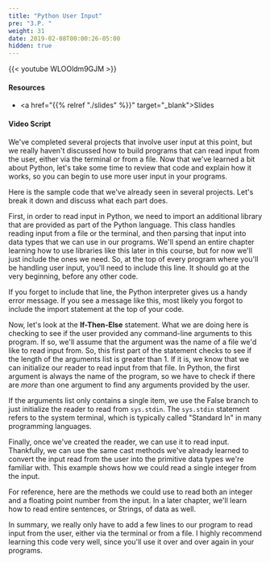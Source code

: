 ```yaml
---
title: "Python User Input"
pre: "3.P. "
weight: 31
date: 2019-02-08T00:00:26-05:00
hidden: true
---
```


{{< youtube WLOOldm9GJM >}}

#### Resources

* <a href="{{% relref "./slides" %}}" target="_blank">Slides</a>

#### Video Script

We've completed several projects that involve user input at this point, but we really haven't discussed how to build programs that can read input from the user, either via the terminal or from a file. Now that we've learned a bit about Python, let's take some time to review that code and explain how it works, so you can begin to use more user input in your programs.

Here is the sample code that we've already seen in several projects. Let's break it down and discuss what each part does.

First, in order to read input in Python, we need to import an additional library that are provided as part of the Python language. This class handles reading input from a file or the terminal, and then parsing that input into data types that we can use in our programs. We'll spend an entire chapter learning how to use libraries like this later in this course, but for now we'll just include the ones we need. So, at the top of every program where you'll be handling user input, you'll need to include this line. It should go at the very beginning, before any other code.

If you forget to include that line, the Python interpreter gives us a handy error message. If you see a message like this, most likely you forgot to include the import statement at the top of your code.

Now, let's look at the **If-Then-Else** statement. What we are doing here is checking to see if the user provided any command-line arguments to this program. If so, we'll assume that the argument was the name of a file we'd like to read input from. So, this first part of the statement checks to see if the length of the arguments list is greater than 1. If it is, we know that we can initialize our reader to read input from that file. In Python, the first argument is always the name of the program, so we have to check if there are _more_ than one argument to find any arguments provided by the user.

If the arguments list only contains a single item, we use the False branch to just initialize the reader to read from `sys.stdin`. The `sys.stdin` statement refers to the system terminal, which is typically called "Standard In" in many programming languages.

Finally, once we've created the reader, we can use it to read input. Thankfully, we can use the same cast methods we've already learned to convert the input read from the user into the primitive data types we're familiar with. This example shows how we could read a single integer from the input.

For reference, here are the methods we could use to read both an integer and a floating point number from the input. In a later chapter, we'll learn how to read entire sentences, or Strings, of data as well.

In summary, we really only have to add a few lines to our program to read input from the user, either via the terminal or from a file. I highly recommend learning this code very well, since you'll use it over and over again in your programs.
